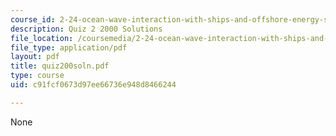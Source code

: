 ```yaml
---
course_id: 2-24-ocean-wave-interaction-with-ships-and-offshore-energy-systems-13-022-spring-2002
description: Quiz 2 2000 Solutions
file_location: /coursemedia/2-24-ocean-wave-interaction-with-ships-and-offshore-energy-systems-13-022-spring-2002/c91fcf0673d97ee66736e948d8466244_quiz200soln.pdf
file_type: application/pdf
layout: pdf
title: quiz200soln.pdf
type: course
uid: c91fcf0673d97ee66736e948d8466244

---
```

None
